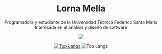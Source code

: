 <div align="center">
  <h1> Lorna Mella </h1>
  <p> 
    Programadora y estudiante de la Universidad Técnica Federico Santa Maria <br/>
    Interesada en el análisis y diseño de software
  </p>
  <img src="https://metrics.lecoq.io/lmellan?template=classic&base.header=0&base.repositories=0&base.metadata=0&languages=1&introduction=1&languages.limit=8&languages.sections=most-used&languages.colors=github&languages.threshold=0%25&languages.indepth=false&languages.analysis.timeout=15&languages.categories=markup%2C%20programming&languages.recent.categories=markup%2C%20programming&languages.recent.load=300&languages.recent.days=14&introduction.title=true&config.timezone=America%2FSantiago"/>

 [![Top Langs](https://github-readme-stats.vercel.app/api/top-langs/?username=lmellan&layout=pie&theme=dark)](https://github.com/lmellan/github-readme-stats)
  ![Top Langs](https://github-readme-stats.vercel.app/api/top-langs/?username=lmellan&layout=compact)
</div>
